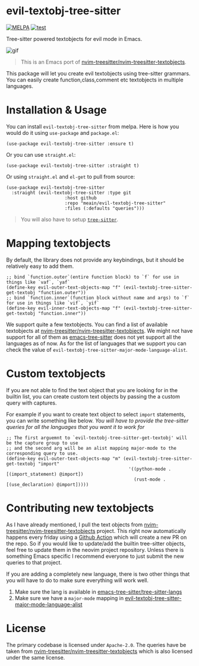 # evil-textobj-tree-sitter

[![MELPA](https://melpa.org/packages/evil-textobj-treesitter-badge.svg)](https://melpa.org/#/evil-textobj-treesitter)
[![test](https://github.com/meain/evil-textobj-tree-sitter/actions/workflows/test.yaml/badge.svg)](https://github.com/meain/evil-textobj-tree-sitter/actions/workflows/test.yaml)

Tree-sitter powered textobjects for evil mode in Emacs.

![gif](https://meain.io/blog-videos/gifs/evil-textobj-treesitter.gif)

> This is an Emacs port of [nvim-treesitter/nvim-treesitter-textobjects](https://github.com/nvim-treesitter/nvim-treesitter-textobjects).

This package will let you create evil textobjects using tree-sitter
grammars. You can easily create function,class,comment etc textobjects
in multiple languages.

# Installation & Usage

You can install `evil-textobj-tree-sitter` from melpa. Here is how you would do it using `use-package` and `package.el`:

``` emacs-lisp
(use-package evil-textobj-tree-sitter :ensure t)
```

Or you can use `straight.el`:

``` emacs-lisp
(use-package evil-textobj-tree-sitter :straight t)
```

Or using `straight.el` and `el-get` to pull from source:

```emacs-lisp
(use-package evil-textobj-tree-sitter
  :straight (evil-textobj-tree-sitter :type git
                      :host github
                      :repo "meain/evil-textobj-tree-sitter"
                      :files (:defaults "queries")))
```

> You will also have to setup [`tree-sitter`](https://github.com/emacs-tree-sitter/elisp-tree-sitter).

# Mapping textobjects

By default, the library does not provide any keybindings, but it
should be relatively easy to add them.

```emacs-lisp
;; bind `function.outer`(entire function block) to `f` for use in things like `vaf`, `yaf`
(define-key evil-outer-text-objects-map "f" (evil-textobj-tree-sitter-get-textobj "function.outer"))
;; bind `function.inner`(function block without name and args) to `f` for use in things like `vif`, `yif`
(define-key evil-inner-text-objects-map "f" (evil-textobj-tree-sitter-get-textobj "function.inner"))
```

We support quite a few textobjects. You can find a list of available
textobjects at
[nvim-treesitter/nvim-treesitter-textobjects](https://github.com/nvim-treesitter/nvim-treesitter-textobjects#built-in-textobjects).
We might not have support for all of them as
[emacs-tree-sitter](https://github.com/ubolonton/emacs-tree-sitter)
does not yet support all the languages as of now. As for the list of
languages that we support you can check the value of
`evil-textobj-tree-sitter-major-mode-language-alist`.

# Custom textobjects

If you are not able to find the text object that you are looking for
in the builtin list, you can create custom text objects by passing the
a custom query with captures.

For example if you want to create text object to select `import`
statements, you can write something like below. *You will have to
provide the tree-sitter queries for all the languages that you want it
to work for*

``` emacs-lisp
;; The first arguemnt to `evil-textobj-tree-sitter-get-textobj' will be the capture group to use
;; and the second arg will be an alist mapping major-mode to the corresponding query to use.
(define-key evil-outer-text-objects-map "m" (evil-textobj-tree-sitter-get-textobj "import"
                                              '((python-mode . [(import_statement) @import])
                                                (rust-mode . [(use_declaration) @import]))))
```

# Contributing new textobjects

As I have already mentioned, I pull the text objects from
[nvim-treesitter/nvim-treesitter-textobjects](https://github.com/nvim-treesitter/nvim-treesitter-textobjects#built-in-textobjects)
project. This right now automatically happens every friday using a
[Github Action](https://github.com/meain/evil-textobj-tree-sitter/blob/master/.github/workflows/update-queries.yaml)
which will create a new PR on the repo. So if you would like to
update/add the builtin tree-sitter objects, feel free to update them
in the neovim project repository. Unless there is something Emacs
specific I recommend everyone to just submit the new queries to that
project.

If you are adding a completely new language, there is two other things
that you will have to do to make sure everything will work well.

1) Make sure the lang is available in [emacs-tree-sitter/tree-sitter-langs](https://github.com/emacs-tree-sitter/tree-sitter-langs/tree/master/queries)
2) Make sure we have a `major-mode` mapping in [evil-textobj-tree-sitter-major-mode-language-alist](https://github.com/meain/evil-textobj-tree-sitter/blob/d416b3ab8610f179defadd58f5c20fdc65bf21e5/evil-textobj-tree-sitter.el#L40)

# License

The primary codebase is licensed under `Apache-2.0`. The queries have
be taken from
[nvim-treesitter/nvim-treesitter-textobjects](https://github.com/nvim-treesitter/nvim-treesitter-textobjects)
which is also licensed under the same license.
